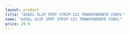 ```yaml
---
layout: product
title: "AZGEL SLIP SPOT STRIP-121 TRANSPARENTE VINYL"
name: "AZGEL SLIP SPOT STRIP-121 TRANSPARENTE VINYL"
price: 29.9
---
```


